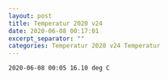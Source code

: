 ```yaml
---
layout: post
title: Temperatur 2020 v24
date: 2020-06-08 00:17:01
excerpt_separator: ""
categories: Temperatur 2020 v24 Temperatur
---
```

```
2020-06-08 00:05 16.10 deg C
```
